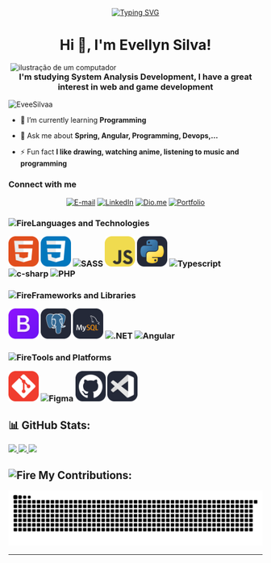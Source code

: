 <div align="center" style= padding: 20px;>

[![Typing SVG](https://readme-typing-svg.herokuapp.com/?color=bb9af7&center=true&vCenter=true&lines=Hello+World!;Keep+it+simple.;Stay+curious!;Learn+everyday.;Code+with+passion.;Dream+big.+Start+small.;Make+it+happen.;Stay+positive!;Coding+is+life.;Embrace+the+bugs.;Think.+Code.+Repeat.;Crafting+digital+worlds.;Debugging+is+learning.;Coding+dreamer.;Pixel+by+pixel,+line+by+line.;Hack+the+planet!;Innovate+and+iterate.;Logic+is+the+language.;Unlocking+potential+through+code.;Bytes+of+brilliance.;Art+of+algorithms.;Create,+code,+conquer!;Coding+is+poetry+in+motion.;Ctrl+C,+Ctrl+V,+Ctrl+Success!;From+ideas+to+implementation.;Endless+possibilities+in+code.;Coding+unlocks+doors+to+imagination.;Dream+it,+code+it,+build+it.;Crafting+the+digital+future.;Coding+is+my+superpower.;In+the+realm+of+bits+and+bytes.;Algorithm+architect.;Unleashing+creativity+through+code.;Binary+thoughts,+limitless+visions.;Code+is+my+canvas.;Creating+tomorrow+today.;Passionate+about+programming.;Breaking+the+code+barriers.;Crafting+digital+masterpieces.;In+code,+we+trust.;Finding+beauty+in+logic.;])](https://git.io/typing-svg)
</div>


<h1 align="center">Hi 👋, I'm Evellyn Silva!</h1>
<img src="https://github.com/user-attachments/assets/8ffdfb7e-8d42-4f11-ab4c-4b20cd810f1d" alt="ilustração de um computador"  width="500px" align="right">
<h3 align="center">I'm studying System Analysis Development, I have a great interest in web and game development</h3> 
<p align="left"> <img src="https://komarev.com/ghpvc/?username=EveeSilvaa&label=Profile%20views&color=0e75b6&style=flat" alt="EveeSilvaa" /> </p>

- 🌱 I’m currently learning **Programming**

- 💬 Ask me about **Spring, Angular, Programming, Devops,...**

- ⚡ Fun fact **I like drawing, watching anime, listening to music and programming**

<h3 align="left">Connect with me</h3>
<div align="center"> 

  
[![E-mail](https://img.shields.io/badge/Gmail-D14836?style=for-the-badge&logo=gmail&logoColor=white)](mailto:evellynsilvadeveloper@gmail.com)
[![LinkedIn](https://img.shields.io/badge/LinkedIn-0077B5?style=for-the-badge&logo=linkedin&logoColor=white)](https://www.linkedin.com/in/maria-evellyn-silva-738631226/)
[![Dio.me](https://img.shields.io/badge/-Dio.me-000000?style=for-the-badge&logo=Dio.me&logoColor=white)](https://www.dio.me/users/evellyndev593/)
[![Portfolio](https://img.shields.io/badge/Portfolio-000000?style=for-the-badge&logo=Portfolio&logoColor=white)](https://quicksilver-lab.github.io/EveeSilvaa/)
</div>

<h3><img src="https://raw.githubusercontent.com/Tarikul-Islam-Anik/Animated-Fluent-Emojis/master/Emojis/Travel%20and%20places/Fire.png" alt="Fire" width="25" height="25" />Languages and Technologies<p align="center">
<p>
  <img alt="HTML" height="60" width="60" src="https://github.com/tandpfun/skill-icons/blob/main/icons/HTML.svg">
  <img alt="CSS" height="60" width="60" src="https://raw.githubusercontent.com/tandpfun/skill-icons/65dea6c4eaca7da319e552c09f4cf5a9a8dab2c8/icons/CSS.svg">
  <img alt="SASS" height="60" width="60" src="https://skillicons.dev/icons?i=sass">
  <img alt="JavaScript" height="60" width="60" src="https://raw.githubusercontent.com/tandpfun/skill-icons/65dea6c4eaca7da319e552c09f4cf5a9a8dab2c8/icons/JavaScript.svg">
  <img alt="Python" height="60" width="60" src="https://raw.githubusercontent.com/tandpfun/skill-icons/65dea6c4eaca7da319e552c09f4cf5a9a8dab2c8/icons/Python-Dark.svg">
  <img alt="Typescript" height="60" width="60" src="https://skillicons.dev/icons?i=ts">
  <img alt="c-sharp" height="60" width="60" src="https://skillicons.dev/icons?i=cs">
  <img alt="PHP" height="60" width="60" src="https://skillicons.dev/icons?i=php">
</p>

<h3><img src="https://raw.githubusercontent.com/Tarikul-Islam-Anik/Animated-Fluent-Emojis/master/Emojis/Travel%20and%20places/Fire.png" alt="Fire" width="25" height="25" />Frameworks and Libraries<p align="center">
<p>
  <img alt="Bootstrap" height="60" width="60" src="https://raw.githubusercontent.com/tandpfun/skill-icons/65dea6c4eaca7da319e552c09f4cf5a9a8dab2c8/icons/Bootstrap.svg">
  <img alt="PostgreSQL" height="60" width="60" src="https://raw.githubusercontent.com/tandpfun/skill-icons/65dea6c4eaca7da319e552c09f4cf5a9a8dab2c8/icons/PostgreSQL-Dark.svg">
  <img alt="MYSQL" height="60" width="60" src="https://raw.githubusercontent.com/tandpfun/skill-icons/65dea6c4eaca7da319e552c09f4cf5a9a8dab2c8/icons/MySQL-Dark.svg">
  <img alt=".NET" height="60" width="60" src="https://skillicons.dev/icons?i=dotnet">
  <img alt="Angular" height="60" width="60" src="https://skillicons.dev/icons?i=angular">
</p>

<h3><img src="https://raw.githubusercontent.com/Tarikul-Islam-Anik/Animated-Fluent-Emojis/master/Emojis/Travel%20and%20places/Fire.png" alt="Fire" width="25" height="25" />Tools and Platforms<p align="center">
<p>
  <img alt="Git" height="60" width="60" src="https://raw.githubusercontent.com/tandpfun/skill-icons/65dea6c4eaca7da319e552c09f4cf5a9a8dab2c8/icons/Git.svg">
  <img alt="Figma" height="60" width="60" src="https://skillicons.dev/icons?i=figma">
  <img alt="Github" height="60" width="60" src="https://raw.githubusercontent.com/tandpfun/skill-icons/65dea6c4eaca7da319e552c09f4cf5a9a8dab2c8/icons/Github-Dark.svg">
  <img alt="Vscode" height="60" width="60" src="https://raw.githubusercontent.com/tandpfun/skill-icons/65dea6c4eaca7da319e552c09f4cf5a9a8dab2c8/icons/VSCode-Dark.svg">
</p>

<!-- Status -->
## 📊 GitHub Stats: 
<div>
  <a href="https://github.com/EveeSilvaa">
    <img  height="180em" src="https://github-readme-stats.vercel.app/api?username=EveeSilvaa&show_icons=true&count_private=true&hide_border=true&title_color=CC6CE7&icon_color=00bfbf&text_color=c9d1d9&bg_color=0d1117"/> 
    <img  height="180em" src="https://github-readme-stats.vercel.app/api/top-langs/?username=EveeSilvaa&layout=compact&hide_border=true&title_color=CC6CE7&text_color=00bfbf&bg_color=0d1117" />
    <img  height="180em" src="https://github-readme-streak-stats-git-main-davids-projects-ad77adcc.vercel.app/?user=EveeSilvaa&layout=compact&hide_border=true&title_color=CC6CE7&text_color=00bfbf&bg_color=0d1117"/>
  </a>
</div>

<!-- Snake -->
## <img src="https://raw.githubusercontent.com/Tarikul-Islam-Anik/Animated-Fluent-Emojis/master/Emojis/Travel%20and%20places/Fire.png" alt="Fire" width="25" height="25" /> My Contributions:
<img alt="snake eating my contributions" src="https://raw.githubusercontent.com/EveeSilvaa/EveeSilvaa/output/github-contribution-grid-snake-dark.svg" />

---







